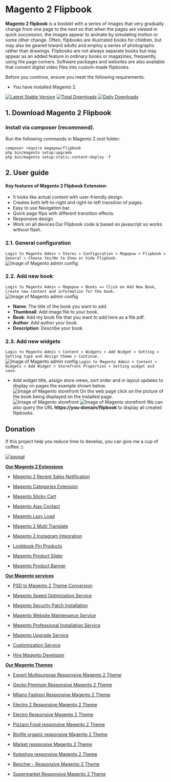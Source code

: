 # Magento 2 Flipbook
**Magento 2 flipbook** is a booklet with a series of images that very gradually change from one page to the next so that when the pages are viewed in quick succession, the images appear to animate by simulating motion or some other change. Often, flipbooks are illustrated books for children, but may also be geared toward adults and employ a series of photographs rather than drawings. Flipbooks are not always separate books but may appear as an added feature in ordinary books or magazines, frequently, using the page corners. Software packages and websites are also available that convert digital video files into custom-made flipbooks.

Before you continue, ensure you meet the following requirements:

  * You have installed Magento 2.

[![Latest Stable Version](https://poser.pugx.org/magepow/flipbook/v/stable)](https://packagist.org/packages/magepow/flipbook)
[![Total Downloads](https://poser.pugx.org/magepow/flipbook/downloads)](https://packagist.org/packages/magepow/flipbook)
[![Daily Downloads](https://poser.pugx.org/magepow/flipbook/d/daily)](https://packagist.org/packages/magepow/flipbook)

## 1. Download Magento 2 Flipbook

 ### Install via composer (recommend).
Run the following commands in Magento 2 root folder:
```
composer require magepow/flipbook
php bin/magento setup:upgrade
php bin/magento setup:static-content:deploy -f
```

## 2. User guide
   #### Key features of Magento 2 Flipbook Extension:
  * It looks like actual content with user-friendly design.
  * Creates both left-to-right and right-to-left transition of pages.
  * Easy to use Navigation bar.
  * Quick page flips with different transition effects.
  * Responsive design.
  * Work on all devices.Our Flipbook code is based on javascript so works without flash.
  ### 2.1. General configuration

  `Login to Magento Admin > Stores > Configuration > Magepow > Flipbook > General > Choose Yes/No to Show or hide Flipbook.`  
  ![Image of Magento admin config](https://github.com/magepow/magento2-flipbook/blob/master/media/configflipbook.png)
  ### 2.2. Add new book
   `Login to Magento Admin > Magepow > Books => Click on Add New Book, Create new content and information for the book.`
   ![Image of Magento admin config](https://github.com/magepow/magento2-flipbook/blob/master/media/addbook.png)
   * **Name**: The title of the book you want to add.
   * **Thumbnail**: Add image file to your book.
   * **Book**: Add my book file that you want to add here as a file pdf.
   * **Author**: Add author your book.
   * **Description**: Describe your book.
  ### 2.3. Add new widgets 

  `Login to Magento Admin > Content > Widgets > Add Widget > Setting > Setting type and design theme > Continue.`
  ![Image of Magento admin config](https://github.com/magepow/magento2-flipbook/blob/master/media/widget.png)
  `Login to Magento Admin > Content > Widgets > Add Widget > Storefront Properties > Setting widget and save.`
  * Add widget title, assign store views, sort order and in layout updates to display on pages the example shown below.
  ![Image of Magento storefront](https://github.com/magepow/magento2-flipbook/blob/master/media/settingwidget.png)
  On the web page click on the picture of the book being displayed on the installed page.
  ![Image of Magento storefront](https://github.com/magepow/magento2-flipbook/blob/master/media/widgetstorefront.png)
  ![Image of Magento storefront](https://github.com/magepow/magento2-flipbook/blob/master/media/result-front.png)
  We can also query the URL **https://you-domain/flipbook** to display all created flipbooks.
 ## Donation

If this project help you reduce time to develop, you can give me a cup of coffee :).

[![paypal](https://www.paypalobjects.com/en_US/i/btn/btn_donateCC_LG.gif)](https://www.paypal.com/paypalme/alopay)

      
**[Our Magento 2 Extensions](https://magepow.com/magento-2-extensions.html)**

* [Magento 2 Recent Sales Notification](https://magepow.com/magento-2-recent-sales-notification.html)

* [Magento Categories Extension](https://magepow.com/magento-categories-extension.html)

* [Magento Sticky Cart](https://magepow.com/magento-sticky-cart.html)

* [Magento Ajax Contact](https://magepow.com/magento-ajax-contact-form.html)

* [Magento Lazy Load](https://magepow.com/magento-lazy-load.html)

* [Magento 2 Mutil Translate](https://magepow.com/magento-multi-translate.html)

* [Magento 2 Instagram Integration](https://magepow.com/magento-2-instagram.html)

* [Lookbook Pin Products](https://magepow.com/lookbook-pin-products.html)

* [Magento Product Slider](https://magepow.com/magento-product-slider.html)

* [Magento Product Banner](https://magepow.com/magento-banner-slider.html)

**[Our Magento services](https://magepow.com/magento-services.html)**

* [PSD to Magento 2 Theme Conversion](https://magepow.com/psd-to-magento-theme-conversion.html)

* [Magento Speed Optimization Service](https://magepow.com/magento-speed-optimization-service.html)

* [Magento Security Patch Installation](https://magepow.com/magento-security-patch-installation.html)

* [Magento Website Maintenance Service](https://magepow.com/website-maintenance-service.html)

* [Magento Professional Installation Service](https://magepow.com/professional-installation-service.html)

* [Magento Upgrade Service](https://magepow.com/magento-upgrade-service.html)

* [Customization Service](https://magepow.com/customization-service.html)

* [Hire Magento Developer](https://magepow.com/hire-magento-developer.html)

**[Our Magento Themes](https://alothemes.com/)**

* [Expert Multipurpose Responsive Magento 2 Theme](https://1.envato.market/c/1314680/275988/4415?u=https://themeforest.net/item/expert-premium-responsive-magento-2-and-1-support-rtl-magento-2-/21667789)

* [Gecko Premium Responsive Magento 2 Theme](https://1.envato.market/c/1314680/275988/4415?u=https://themeforest.net/item/gecko-responsive-magento-2-theme-rtl-supported/24677410)

* [Milano Fashion Responsive Magento 2 Theme](https://1.envato.market/c/1314680/275988/4415?u=https://themeforest.net/item/milano-fashion-responsive-magento-1-2-theme/12141971)

* [Electro 2 Responsive Magento 2 Theme](https://1.envato.market/c/1314680/275988/4415?u=https://themeforest.net/item/electro2-premium-responsive-magento-2-rtl-supported/26875864)

* [Electro Responsive Magento 2 Theme](https://1.envato.market/c/1314680/275988/4415?u=https://themeforest.net/item/electro-responsive-magento-1-2-theme/17042067)

* [Pizzaro Food responsive Magento 2 Theme](https://1.envato.market/c/1314680/275988/4415?u=https://themeforest.net/item/pizzaro-food-responsive-magento-1-2-theme/19438157)

* [Biolife organic responsive Magento 2 Theme](https://1.envato.market/c/1314680/275988/4415?u=https://themeforest.net/item/biolife-organic-food-magento-2-theme-rtl-supported/25712510)

* [Market responsive Magento 2 Theme](https://1.envato.market/c/1314680/275988/4415?u=https://themeforest.net/item/market-responsive-magento-2-theme/22997928)

* [Kuteshop responsive Magento 2 Theme](https://1.envato.market/c/1314680/275988/4415?u=https://themeforest.net/item/kuteshop-multipurpose-responsive-magento-1-2-theme/12985435)

* [Bencher - Responsive Magento 2 Theme](https://1.envato.market/c/1314680/275988/4415?u=https://themeforest.net/item/bencher-responsive-magento-1-2-theme/15787772)

* [Supermarket Responsive Magento 2 Theme](https://1.envato.market/c/1314680/275988/4415?u=https://themeforest.net/item/supermarket-responsive-magento-1-2-theme/18447995)
